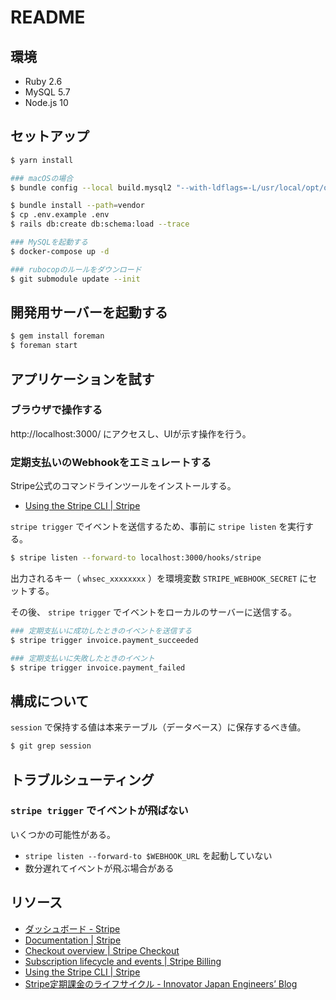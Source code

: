 # README

## 環境

- Ruby 2.6
- MySQL 5.7
- Node.js 10

## セットアップ

```sh
$ yarn install

### macOSの場合
$ bundle config --local build.mysql2 "--with-ldflags=-L/usr/local/opt/openssl/lib"

$ bundle install --path=vendor
$ cp .env.example .env
$ rails db:create db:schema:load --trace

### MySQLを起動する
$ docker-compose up -d

### rubocopのルールをダウンロード
$ git submodule update --init
```

## 開発用サーバーを起動する

```sh
$ gem install foreman
$ foreman start
```

## アプリケーションを試す

### ブラウザで操作する

http://localhost:3000/ にアクセスし、UIが示す操作を行う。


### 定期支払いのWebhookをエミュレートする

Stripe公式のコマンドラインツールをインストールする。

- [Using the Stripe CLI | Stripe](https://stripe.com/docs/stripe-cli)

`stripe trigger` でイベントを送信するため、事前に `stripe listen` を実行する。

```sh
$ stripe listen --forward-to localhost:3000/hooks/stripe
```

出力されるキー（ `whsec_xxxxxxxx` ）を環境変数 `STRIPE_WEBHOOK_SECRET` にセットする。

その後、 `stripe trigger` でイベントをローカルのサーバーに送信する。

```sh
### 定期支払いに成功したときのイベントを送信する
$ stripe trigger invoice.payment_succeeded

### 定期支払いに失敗したときのイベント
$ stripe trigger invoice.payment_failed
```

## 構成について

`session` で保持する値は本来テーブル（データベース）に保存するべき値。

```sh
$ git grep session
```

## トラブルシューティング

### `stripe trigger` でイベントが飛ばない

いくつかの可能性がある。

- `stripe listen --forward-to $WEBHOOK_URL` を起動していない
- 数分遅れてイベントが飛ぶ場合がある

## リソース

- [ダッシュボード - Stripe](https://dashboard.stripe.com/)
- [Documentation | Stripe](https://stripe.com/docs)
- [Checkout overview | Stripe Checkout](https://stripe.com/docs/payments/checkout)
- [Subscription lifecycle and events | Stripe Billing](https://stripe.com/docs/billing/subscriptions/overview#settings)
- [Using the Stripe CLI | Stripe](https://stripe.com/docs/stripe-cli)
- [Stripe定期課金のライフサイクル - Innovator Japan Engineers’ Blog](https://tech.innovator.jp.net/entry/stripe-subscription-billing-lifecycle-event)
